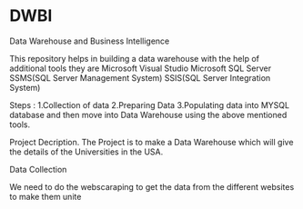 # DWBI
Data Warehouse and Business Intelligence

This repository helps in building a data warehouse with the help of additional tools they are 
Microsoft Visual Studio
Microsoft SQL Server
SSMS(SQL Server Management System)
SSIS(SQL Server Integration System)

Steps :
1.Collection of data 
2.Preparing Data 
3.Populating data into MYSQL database and then move into Data Warehouse using the above mentioned tools.

Project Decription.
The Project is to make a Data Warehouse which will give the details of the Universities  in the USA.

Data Collection

We need to do the webscaraping  to get the data from the different websites to make them unite







